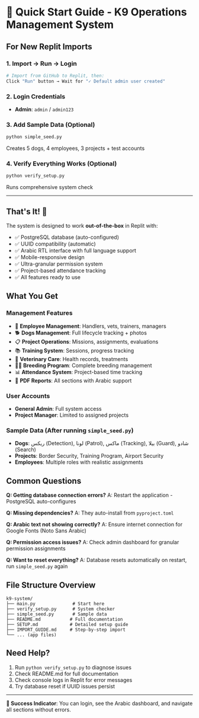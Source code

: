 # 🚀 Quick Start Guide - K9 Operations Management System

## For New Replit Imports

### 1. Import → Run → Login
```bash
# Import from GitHub to Replit, then:
Click "Run" button → Wait for "✓ Default admin user created"
```

### 2. Login Credentials
- **Admin**: `admin` / `admin123`

### 3. Add Sample Data (Optional)
```bash
python simple_seed.py
```
Creates 5 dogs, 4 employees, 3 projects + test accounts

### 4. Verify Everything Works (Optional)
```bash
python verify_setup.py
```
Runs comprehensive system check

---

## That's It! 🎉

The system is designed to work **out-of-the-box** in Replit with:
- ✅ PostgreSQL database (auto-configured)
- ✅ UUID compatibility (automatic)
- ✅ Arabic RTL interface with full language support
- ✅ Mobile-responsive design
- ✅ Ultra-granular permission system
- ✅ Project-based attendance tracking
- ✅ All features ready to use

## What You Get

### Management Features
- 👥 **Employee Management**: Handlers, vets, trainers, managers
- 🐕 **Dogs Management**: Full lifecycle tracking + photos
- 📋 **Project Operations**: Missions, assignments, evaluations
- 📚 **Training System**: Sessions, progress tracking
- 🏥 **Veterinary Care**: Health records, treatments
- 🐕‍🦺 **Breeding Program**: Complete breeding management
- 📊 **Attendance System**: Project-based time tracking
- 📄 **PDF Reports**: All sections with Arabic support

### User Accounts
- **General Admin**: Full system access
- **Project Manager**: Limited to assigned projects

### Sample Data (After running `simple_seed.py`)
- **Dogs**: ريكس (Detection), لونا (Patrol), ماكس (Tracking), بيلا (Guard), شادو (Search)
- **Projects**: Border Security, Training Program, Airport Security
- **Employees**: Multiple roles with realistic assignments

## Common Questions

**Q: Getting database connection errors?**
A: Restart the application - PostgreSQL auto-configures

**Q: Missing dependencies?**
A: They auto-install from `pyproject.toml`

**Q: Arabic text not showing correctly?**
A: Ensure internet connection for Google Fonts (Noto Sans Arabic)

**Q: Permission access issues?**
A: Check admin dashboard for granular permission assignments

**Q: Want to reset everything?**
A: Database resets automatically on restart, run `simple_seed.py` again

## File Structure Overview
```
k9-system/
├── main.py              # Start here
├── verify_setup.py      # System checker
├── simple_seed.py       # Sample data
├── README.md           # Full documentation
├── SETUP.md            # Detailed setup guide
├── IMPORT_GUIDE.md     # Step-by-step import
└── ... (app files)
```

## Need Help?

1. Run `python verify_setup.py` to diagnose issues
2. Check README.md for full documentation
3. Check console logs in Replit for error messages
4. Try database reset if UUID issues persist

---

**🎯 Success Indicator**: You can login, see the Arabic dashboard, and navigate all sections without errors.